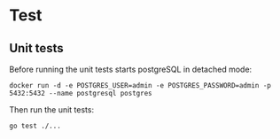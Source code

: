 # Test

## Unit tests

Before running the unit tests starts postgreSQL in detached mode:

```shell
docker run -d -e POSTGRES_USER=admin -e POSTGRES_PASSWORD=admin -p 5432:5432 --name postgresql postgres
```

Then run the unit tests:

```shell
go test ./...
```

